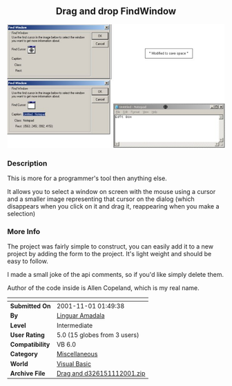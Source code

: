﻿<div align="center">

## Drag and drop FindWindow

<img src="PIC20011111735426445.jpg">
</div>

### Description

This is more for a programmer's tool then anything else.

It allows you to select a window on screen with the mouse using a cursor and a smaller image representing that cursor on the dialog (which disappears when you click on it and drag it, reappearing when you make a selection)
 
### More Info
 
The project was fairly simple to construct, you can easily add it to a new project by adding the form to the project. It's light weight and should be easy to follow.

I made a small joke of the api comments, so if you'd like simply delete them.

Author of the code inside is Allen Copeland, which is my real name.


<span>             |<span>
---                |---
**Submitted On**   |2001-11-01 01:49:38
**By**             |[Linguar Amadala](https://github.com/Planet-Source-Code/PSCIndex/blob/master/ByAuthor/linguar-amadala.md)
**Level**          |Intermediate
**User Rating**    |5.0 (15 globes from 3 users)
**Compatibility**  |VB 6\.0
**Category**       |[Miscellaneous](https://github.com/Planet-Source-Code/PSCIndex/blob/master/ByCategory/miscellaneous__1-1.md)
**World**          |[Visual Basic](https://github.com/Planet-Source-Code/PSCIndex/blob/master/ByWorld/visual-basic.md)
**Archive File**   |[Drag and d326151112001\.zip](https://github.com/Planet-Source-Code/linguar-amadala-drag-and-drop-findwindow__1-28575/archive/master.zip)








